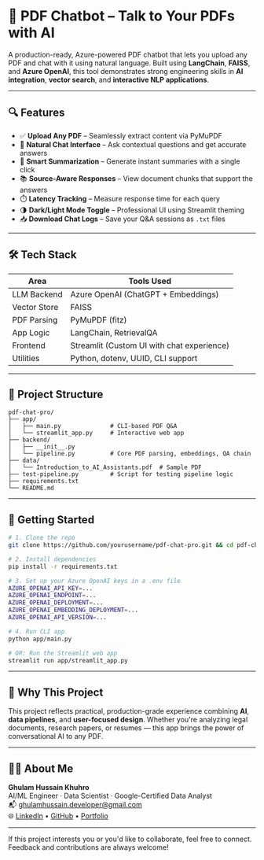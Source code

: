 # 📄 PDF Chatbot – Talk to Your PDFs with AI

A production-ready, Azure-powered PDF chatbot that lets you upload any PDF and chat with it using natural language. Built using **LangChain**, **FAISS**, and **Azure OpenAI**, this tool demonstrates strong engineering skills in **AI integration**, **vector search**, and **interactive NLP applications**.

---

## 🔍 Features

- ✅ **Upload Any PDF** – Seamlessly extract content via PyMuPDF  
- 💬 **Natural Chat Interface** – Ask contextual questions and get accurate answers  
- 🧠 **Smart Summarization** – Generate instant summaries with a single click  
- 📚 **Source-Aware Responses** – View document chunks that support the answers  
- ⏱️ **Latency Tracking** – Measure response time for each query  
- 🌗 **Dark/Light Mode Toggle** – Professional UI using Streamlit theming  
- 📥 **Download Chat Logs** – Save your Q&A sessions as `.txt` files  

---

## 🛠️ Tech Stack

| Area         | Tools Used                                 |
|--------------|---------------------------------------------|
| LLM Backend  | Azure OpenAI (ChatGPT + Embeddings)         |
| Vector Store | FAISS                                       |
| PDF Parsing  | PyMuPDF (fitz)                              |
| App Logic    | LangChain, RetrievalQA                      |
| Frontend     | Streamlit (Custom UI with chat experience)  |
| Utilities    | Python, dotenv, UUID, CLI support           |

---

## 📁 Project Structure

```
pdf-chat-pro/
├── app/
│   ├── main.py              # CLI-based PDF Q&A
│   └── streamlit_app.py     # Interactive web app
├── backend/
│   ├── __init__.py
│   └── pipeline.py          # Core PDF parsing, embeddings, QA chain
├── data/
│   └── Introduction_to_AI_Assistants.pdf  # Sample PDF
├── test-pipeline.py         # Script for testing pipeline logic
├── requirements.txt
└── README.md
```

---

## 🚀 Getting Started

```bash
# 1. Clone the repo
git clone https://github.com/yourusername/pdf-chat-pro.git && cd pdf-chat-pro

# 2. Install dependencies
pip install -r requirements.txt

# 3. Set up your Azure OpenAI keys in a .env file
AZURE_OPENAI_API_KEY=...
AZURE_OPENAI_ENDPOINT=...
AZURE_OPENAI_DEPLOYMENT=...
AZURE_OPENAI_EMBEDDING_DEPLOYMENT=...
AZURE_OPENAI_API_VERSION=...

# 4. Run CLI app
python app/main.py

# OR: Run the Streamlit web app
streamlit run app/streamlit_app.py
```

---

## 🎯 Why This Project

This project reflects practical, production-grade experience combining **AI**, **data pipelines**, and **user-focused design**. Whether you're analyzing legal documents, research papers, or resumes — this app brings the power of conversational AI to any PDF.

---

## 👨‍💻 About Me

**Ghulam Hussain Khuhro**  
AI/ML Engineer · Data Scientist · Google-Certified Data Analyst  
📬 ghulamhussain.developer@gmail.com  
🌐 [LinkedIn](https://www.linkedin.com/in/ghulamhussainkhuhro/) • [GitHub](https://github.com/ghulamhussainkhuhro/) • [Portfolio](https://ghulamhussainkhuhro.github.io/)

---

If this project interests you or you'd like to collaborate, feel free to connect. Feedback and contributions are always welcome!
